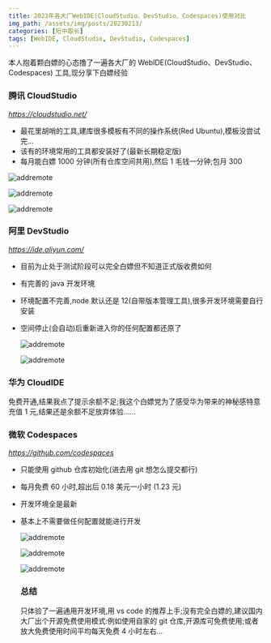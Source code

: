 ```yaml
---
title: 2023年各大厂WebIDE(CloudStudio、DevStudio、Codespaces)使用对比
img_path: /assets/img/posts/20230213/
categories: [短中取长]
tags: [WebIDE, CloudStudio, DevStudio, Codespaces]
---
```


本人抱着颗白嫖的心态撸了一遍各大厂的 WebIDE(CloudStudio、DevStudio、Codespaces) 工具,现分享下白嫖经验

### 腾讯 CloudStudio

_<https://cloudstudio.net/>_

- 最花里胡哨的工具,建库很多模板有不同的操作系统(Red Ubuntu),模板没尝试完...
- 该有的环境常用的工具都安装好了(最新长期稳定版)
- 每月能白嫖 1000 分钟(所有仓库空间共用),然后 1 毛钱一分钟;包月 300

![addremote](cloudstudio-index.png)

![addremote](cloudstudio-code.png)

![addremote](cloudstudio-cost.png)

### 阿里 DevStudio

_<https://ide.aliyun.com/>_

- 目前为止处于测试阶段可以完全白嫖但不知道正式版收费如何
- 有完善的 java 开发环境
- 环境配置不完善,node 默认还是 12(自带版本管理工具),很多开发环境需要自行安装
- 空间停止(会自动)后重新进入你的任何配置都还原了

  ![addremote](devstudio-index.png)

  ![addremote](devstudio-code.png)

### 华为 CloudIDE

免费开通,结果我点了提示余额不足;我这个白嫖党为了感受华为带来的神秘感特意充值 1 元,结果还是余额不足放弃体验......

### 微软 Codespaces

_<https://github.com/codespaces>_

- 只能使用 github 仓库初始化(进去用 git 想怎么提交都行)
- 每月免费 60 小时,超出后 0.18 美元一小时 (1.23 元)
- 开发环境全是最新
- 基本上不需要做任何配置就能进行开发

  ![addremote](codespaces-index.png)

  ![addremote](codespaces-code.png)

  ![addremote](codespaces-cost.png)

  ### 总结

  只体验了一遍通用开发环境,用 vs code 的推荐上手;没有完全白嫖的,建议国内大厂出个开源免费使用模式:例如使用自家的 git 仓库,开源库可免费使用;或者放大免费使用时间平均每天免费 4 小时左右...
